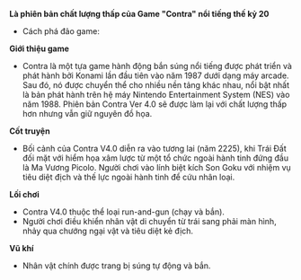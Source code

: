 **Là phiên bản chất lượng thấp của Game "Contra" nổi tiếng thế kỷ 20**

- Cách phá đảo game:
  
**Giới thiệu game**

- Contra là một tựa game hành động bắn súng nổi tiếng được phát triển và phát hành bởi Konami lần đầu tiên vào năm 1987 dưới dạng máy arcade. Sau đó, nó được chuyển thể cho nhiều nền tảng khác nhau, nổi bật nhất là bản phát hành trên hệ máy Nintendo Entertainment System (NES) vào năm 1988. Phiên bản Contra Ver 4.0 sẽ được làm lại với chất lượng thấp hơn nhưng vẫn giữ nguyên đồ họa.

**Cốt truyện**

- Bối cảnh của Contra V4.0 diễn ra vào tương lai (năm 2225), khi Trái Đất đối mặt với hiểm họa xâm lược từ một tổ chức ngoài hành tinh đứng đầu là Ma Vương Picolo. Người chơi vào lính biệt kích Son Goku với nhiệm vụ tiêu diệt địch và thế lực ngoài hành tinh để cứu nhân loại.
  
**Lối chơi**

- Contra V4.0 thuộc thể loại run-and-gun (chạy và bắn).
- Người chơi điều khiển nhân vật di chuyển từ trái sang phải màn hình, nhảy qua chướng ngại vật và tiêu diệt kẻ địch.
  
**Vũ khí**

- Nhân vật chính được trang bị súng tự động và bắn.
